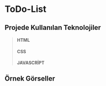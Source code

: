 # ToDo-List

## Projede Kullanılan Teknolojiler

> #### HTML
> #### CSS
> #### JAVASCRİPT

## Örnek Görseller

